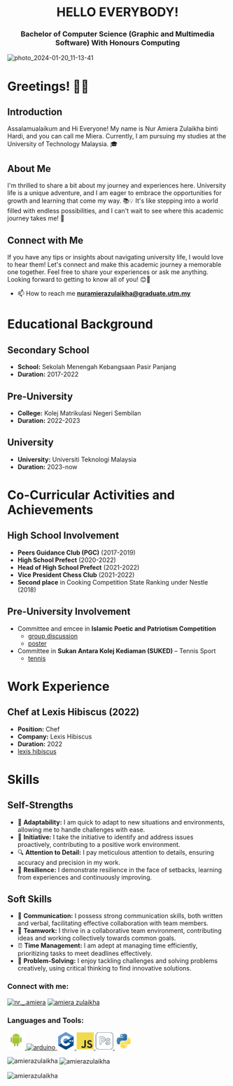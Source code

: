<h1 align="center">HELLO EVERYBODY!</h1>
<h3 align="center">Bachelor of Computer Science (Graphic and Multimedia Software) With Honours Computing</h3>

![photo_2024-01-20_11-13-41](https://github.com/amierazulaikha/amierazulaikha/assets/148413070/84a87914-ac21-472f-ae76-dea73d44a6a9)

# Greetings! 🌟✨

## Introduction
Assalamualaikum and Hi Everyone! My name is Nur Amiera Zulaikha binti Hardi, and you can call me Miera. Currently, I am pursuing my studies at the University of Technology Malaysia. 🎓
## About Me
I'm thrilled to share a bit about my journey and experiences here. University life is a unique adventure, and I am eager to embrace the opportunities for growth and learning that come my way. 📚💡 It's like stepping into a world filled with endless possibilities, and I can't wait to see where this academic journey takes me! 🌈
## Connect with Me
If you have any tips or insights about navigating university life, I would love to hear them! Let's connect and make this academic journey a memorable one together. Feel free to share your experiences or ask me anything. Looking forward to getting to know all of you! 😊🌱
- 📫 How to reach me **nuramierazulaikha@graduate.utm.my**

# Educational Background

## Secondary School
- **School:** Sekolah Menengah Kebangsaan Pasir Panjang
- **Duration:** 2017-2022

## Pre-University
- **College:** Kolej Matrikulasi Negeri Sembilan
- **Duration:** 2022-2023

## University
- **University:** Universiti Teknologi Malaysia
- **Duration:** 2023-now

# Co-Curricular Activities and Achievements

## High School Involvement
- **Peers Guidance Club (PGC)** (2017-2019)
- **High School Prefect** (2020-2022)
- **Head of High School Prefect** (2021-2022)
- **Vice President Chess Club** (2021-2022)
- **Second place** in Cooking Competition State Ranking under Nestle (2018)

## Pre-University Involvement
- Committee and emcee in **Islamic Poetic and Patriotism Competition**
  - [group discussion](https://github.com/amierazulaikha/amierazulaikha/assets/148413070/88781fef-b468-4960-993e-6765811daf4a)
  - [poster](https://github.com/amierazulaikha/amierazulaikha/assets/148413070/e5f4fba7-e4ce-420f-a383-812e451bfafc)
- Committee in **Sukan Antara Kolej Kediaman (SUKED)** – Tennis Sport
  - [tennis](https://github.com/amierazulaikha/amierazulaikha/assets/148413070/701ff8d5-b032-4994-8b4d-a0c338bafe0c)

# Work Experience

## Chef at Lexis Hibiscus (2022)
- **Position:** Chef
- **Company:** Lexis Hibiscus
- **Duration:** 2022
- [lexis hibiscus](https://github.com/amierazulaikha/amierazulaikha/assets/148413070/1e1aee4e-0aef-4540-9bac-6c683b8d0159)

# Skills

## Self-Strengths
- 💪 **Adaptability:** I am quick to adapt to new situations and environments, allowing me to handle challenges with ease.
- 🚀 **Initiative:** I take the initiative to identify and address issues proactively, contributing to a positive work environment.
- 🔍 **Attention to Detail:** I pay meticulous attention to details, ensuring accuracy and precision in my work.
- 🌱 **Resilience:** I demonstrate resilience in the face of setbacks, learning from experiences and continuously improving.

## Soft Skills
- 📢 **Communication:** I possess strong communication skills, both written and verbal, facilitating effective collaboration with team members.
- 🤝 **Teamwork:** I thrive in a collaborative team environment, contributing ideas and working collectively towards common goals.
- ⏰ **Time Management:** I am adept at managing time efficiently, prioritizing tasks to meet deadlines effectively.
- 🧠 **Problem-Solving:** I enjoy tackling challenges and solving problems creatively, using critical thinking to find innovative solutions.




<h3 align="left">Connect with me:</h3>
<p align="left">
<a href="https://instagram.com/nr._.amiera" target="blank"><img align="center" src="https://raw.githubusercontent.com/rahuldkjain/github-profile-readme-generator/master/src/images/icons/Social/instagram.svg" alt="nr._.amiera" height="30" width="40" /></a>
<a href="https://www.youtube.com/c/amiera zulaikha" target="blank"><img align="center" src="https://raw.githubusercontent.com/rahuldkjain/github-profile-readme-generator/master/src/images/icons/Social/youtube.svg" alt="amiera zulaikha" height="30" width="40" /></a>
</p>

<h3 align="left">Languages and Tools:</h3>
<p align="left"> <a href="https://developer.android.com" target="_blank" rel="noreferrer"> <img src="https://raw.githubusercontent.com/devicons/devicon/master/icons/android/android-original-wordmark.svg" alt="android" width="40" height="40"/> </a> <a href="https://www.arduino.cc/" target="_blank" rel="noreferrer"> <img src="https://cdn.worldvectorlogo.com/logos/arduino-1.svg" alt="arduino" width="40" height="40"/> </a> <a href="https://www.w3schools.com/cpp/" target="_blank" rel="noreferrer"> <img src="https://raw.githubusercontent.com/devicons/devicon/master/icons/cplusplus/cplusplus-original.svg" alt="cplusplus" width="40" height="40"/> </a> <a href="https://developer.mozilla.org/en-US/docs/Web/JavaScript" target="_blank" rel="noreferrer"> <img src="https://raw.githubusercontent.com/devicons/devicon/master/icons/javascript/javascript-original.svg" alt="javascript" width="40" height="40"/> </a> <a href="https://www.photoshop.com/en" target="_blank" rel="noreferrer"> <img src="https://raw.githubusercontent.com/devicons/devicon/master/icons/photoshop/photoshop-line.svg" alt="photoshop" width="40" height="40"/> </a> <a href="https://www.python.org" target="_blank" rel="noreferrer"> <img src="https://raw.githubusercontent.com/devicons/devicon/master/icons/python/python-original.svg" alt="python" width="40" height="40"/> </a> </p>

<p><img align="left" src="https://github-readme-stats.vercel.app/api/top-langs?username=amierazulaikha&show_icons=true&locale=en&layout=compact" alt="amierazulaikha" /></p>

<p>&nbsp;<img align="center" src="https://github-readme-stats.vercel.app/api?username=amierazulaikha&show_icons=true&locale=en" alt="amierazulaikha" /></p>

<p><img align="center" src="https://github-readme-streak-stats.herokuapp.com/?user=amierazulaikha&" alt="amierazulaikha" /></p>
